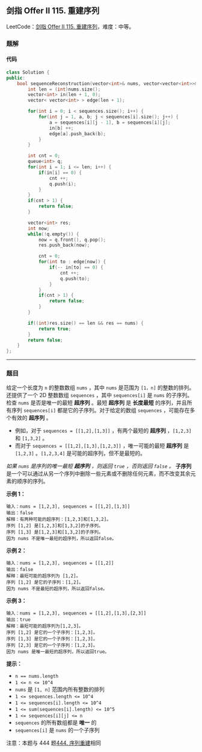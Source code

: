 ## 剑指 Offer II 115. 重建序列

LeetCode：[剑指 Offer II 115. 重建序列](https://leetcode.cn/problems/ur2n8P/)，难度：中等。

### 题解

#### 代码

```c++
class Solution {
public:
    bool sequenceReconstruction(vector<int>& nums, vector<vector<int>>& sequences) {
        int len = (int)nums.size();
        vector<int> in(len + 1, 0);
        vector< vector<int> > edge(len + 1);

        for(int i = 0; i < sequences.size(); i++) {
            for(int j = 1, a, b; j < sequences[i].size(); j++) {
                a = sequences[i][j - 1], b = sequences[i][j];
                in[b] ++;
                edge[a].push_back(b);
            }
        }

        int cnt = 0;
        queue<int> q;
        for(int i = 1; i <= len; i++) {
            if(in[i] == 0) {
                cnt ++;
                q.push(i);
            }
        }
        if(cnt > 1) {
            return false;
        }

        vector<int> res;
        int now;
        while(!q.empty()) {
            now = q.front(), q.pop();
            res.push_back(now);

            cnt = 0;
            for(int to : edge[now]) {
                if(-- in[to] == 0) {
                    cnt ++;
                    q.push(to);
                }
            }
            if(cnt > 1) {
                return false;
            }
        }

        if((int)res.size() == len && res == nums) {
            return true;
        }
        return false;
    }
};
```



---



### 题目

给定一个长度为 `n` 的整数数组 `nums` ，其中 `nums` 是范围为 `[1，n]` 的整数的排列。还提供了一个 2D 整数数组 `sequences` ，其中 `sequences[i]` 是 `nums` 的子序列。
检查 `nums` 是否是唯一的最短 **超序列** 。最短 **超序列** 是 **长度最短** 的序列，并且所有序列 `sequences[i]` 都是它的子序列。对于给定的数组 `sequences` ，可能存在多个有效的 **超序列** 。

- 例如，对于 `sequences = [[1,2],[1,3]]` ，有两个最短的 **超序列** ，`[1,2,3]` 和 `[1,3,2]` 。
- 而对于 `sequences = [[1,2],[1,3],[1,2,3]]` ，唯一可能的最短 **超序列** 是 `[1,2,3]` 。`[1,2,3,4]` 是可能的超序列，但不是最短的。

*如果 `nums` 是序列的唯一最短 **超序列** ，则返回 `true` ，否则返回 `false` 。*
**子序列** 是一个可以通过从另一个序列中删除一些元素或不删除任何元素，而不改变其余元素的顺序的序列。

 

**示例 1：**

```
输入：nums = [1,2,3], sequences = [[1,2],[1,3]]
输出：false
解释：有两种可能的超序列：[1,2,3]和[1,3,2]。
序列 [1,2] 是[1,2,3]和[1,3,2]的子序列。
序列 [1,3] 是[1,2,3]和[1,3,2]的子序列。
因为 nums 不是唯一最短的超序列，所以返回false。
```

**示例 2：**

```
输入：nums = [1,2,3], sequences = [[1,2]]
输出：false
解释：最短可能的超序列为 [1,2]。
序列 [1,2] 是它的子序列：[1,2]。
因为 nums 不是最短的超序列，所以返回false。
```

**示例 3：**

```
输入：nums = [1,2,3], sequences = [[1,2],[1,3],[2,3]]
输出：true
解释：最短可能的超序列为[1,2,3]。
序列 [1,2] 是它的一个子序列：[1,2,3]。
序列 [1,3] 是它的一个子序列：[1,2,3]。
序列 [2,3] 是它的一个子序列：[1,2,3]。
因为 nums 是唯一最短的超序列，所以返回true。
```

 

**提示：**

- `n == nums.length`
- `1 <= n <= 10^4`
- `nums` 是 `[1, n]` 范围内所有整数的排列
- `1 <= sequences.length <= 10^4`
- `1 <= sequences[i].length <= 10^4`
- `1 <= sum(sequences[i].length) <= 10^5`
- `1 <= sequences[i][j] <= n`
- `sequences` 的所有数组都是 **唯一** 的
- `sequences[i]` 是 `nums` 的一个子序列

 

注意：本题与 444 题[444. 序列重建](https://leetcode-cn.com/problems/sequence-reconstruction/)相同


